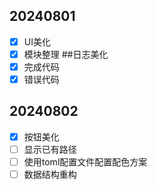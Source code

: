## 20240801

- [x] UI美化
- [x] 模块整理
##日志美化
- [x] 完成代码
- [x] 错误代码

## 20240802
- [x] 按钮美化
- [ ] 显示已有路径
- [ ] 使用toml配置文件配置配色方案
- [ ] 数据结构重构